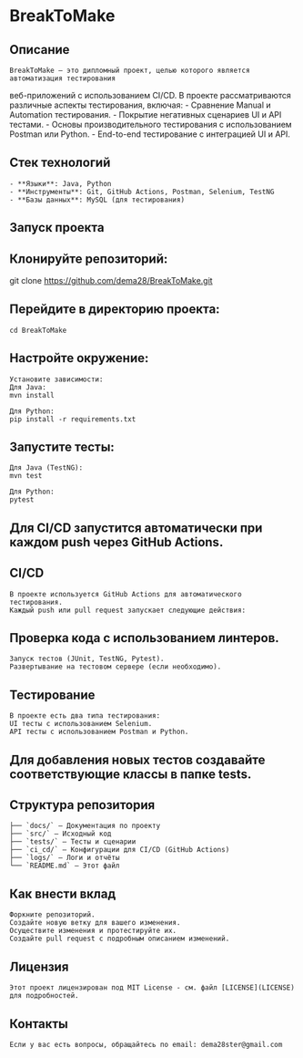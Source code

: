 # BreakToMake

## Описание
	BreakToMake — это дипломный проект, целью которого является автоматизация тестирования
   веб-приложений с использованием CI/CD. 
	  В проекте рассматриваются различные аспекты тестирования, включая:
		- Сравнение Manual и Automation тестирования.
		- Покрытие негативных сценариев UI и API тестами.
		- Основы производительного тестирования с использованием Postman или Python.
		- End-to-end тестирование с интеграцией UI и API.

## Стек технологий
	- **Языки**: Java, Python
	- **Инструменты**: Git, GitHub Actions, Postman, Selenium, TestNG
	- **Базы данных**: MySQL (для тестирования)

## Запуск проекта

## Клонируйте репозиторий:
   git clone https://github.com/dema28/BreakToMake.git

## Перейдите в директорию проекта:
	cd BreakToMake

## Настройте окружение:

	Установите зависимости:
	Для Java:
	mvn install

	Для Python:
	pip install -r requirements.txt

## Запустите тесты:

	Для Java (TestNG):
	mvn test

	Для Python:
	pytest

## Для CI/CD запустится автоматически при каждом push через GitHub Actions.

## CI/CD
	В проекте используется GitHub Actions для автоматического тестирования. 
	Каждый push или pull request запускает следующие действия:

## Проверка кода с использованием линтеров.
	Запуск тестов (JUnit, TestNG, Pytest).
	Развертывание на тестовом сервере (если необходимо).

## Тестирование
	В проекте есть два типа тестирования:
	UI тесты с использованием Selenium.
	API тесты с использованием Postman и Python.

## Для добавления новых тестов создавайте соответствующие классы в папке tests.

## Структура репозитория

	├── `docs/` — Документация по проекту  
	├── `src/` — Исходный код  
	├── `tests/` — Тесты и сценарии  
	├── `ci_cd/` — Конфигурации для CI/CD (GitHub Actions)  
	├── `logs/` — Логи и отчёты  
	└── `README.md` — Этот файл

## Как внести вклад
	Форкните репозиторий.
	Создайте новую ветку для вашего изменения.
	Осуществите изменения и протестируйте их.
	Создайте pull request с подробным описанием изменений.

## Лицензия
	Этот проект лицензирован под MIT License - см. файл [LICENSE](LICENSE) для подробностей.

## Контакты
	Если у вас есть вопросы, обращайтесь по email: dema28ster@gmail.com